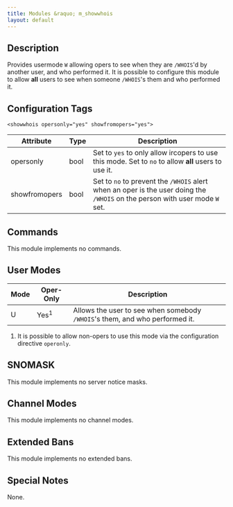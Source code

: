 ```yaml
---
title: Modules &raquo; m_showwhois
layout: default
---
```


## Description

Provides usermode `W` allowing opers to see when they are `/WHOIS`'d by another user, and who performed it. 
It is possible to configure this module to allow **all** users to see when someone `/WHOIS`'s them and who performed it.

## Configuration Tags

`<showwhois opersonly="yes" showfromopers="yes">`

Attribute | Type | Description
--------- | ---- | -----------
opersonly | bool | Set to `yes` to only allow ircopers to use this mode. Set to `no` to allow **all** users to use it.
showfromopers | bool | Set to `no` to prevent the `/WHOIS` alert when an oper is the user doing the `/WHOIS` on the person with user mode `W` set.

## Commands

This module implements no commands.

## User Modes

Mode | Oper-Only | Description
---- | --------- | -----------
U | Yes<sup>1</sup> | Allows the user to see when somebody `/WHOIS`'s them, and who performed it.

1) It is possible to allow non-opers to use this mode via the configuration directive `operonly`.

## SNOMASK

This module implements no server notice masks.

## Channel Modes

This module implements no channel modes.

## Extended Bans

This module implements no extended bans.

## Special Notes

None.
